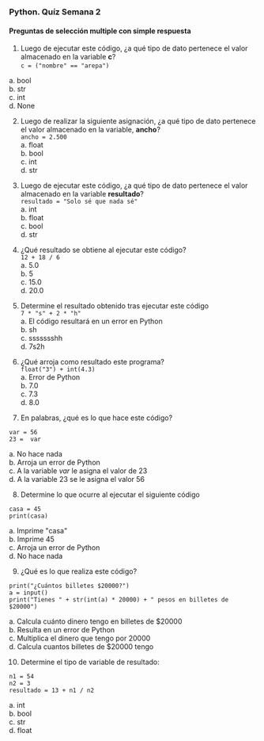 ### Python.  Quíz Semana 2

#### Preguntas de selección multiple con simple respuesta

1. Luego de ejecutar este código, ¿a qué tipo de dato pertenece el valor almacenado en la variable **c**?  
`c = ("nombre" == "arepa")`

  a. bool  
  b. str  
  c. int  
  d. None  

2. Luego de realizar la siguiente asignación, ¿a qué tipo de dato pertenece el valor almacenado en la variable, **ancho**?  
`ancho = 2.500`  
  a. float  
  b. bool  
  c. int  
  d. str  

3. Luego de ejecutar este código, ¿a qué tipo de dato pertenece el valor almacenado en la variable **resultado**?  
`resultado = "Solo sé que nada sé"`  
  a. int  
  b. float  
  c. bool  
  d. str  

4.  ¿Qué resultado se obtiene al ejecutar este código?  
`12 + 18 / 6`  
  a. 5.0  
  b. 5  
  c. 15.0  
  d. 20.0  

5. Determine el resultado obtenido tras ejecutar este código  
`7 * "s" + 2 * "h"`  
  a. El código resultará en un error en Python  
  b. sh  
  c. ssssssshh  
  d. 7s2h  

6. ¿Qué arroja como resultado este programa?  
`float("3") + int(4.3)`  
  a. Error de Python  
  b. 7.0  
  c. 7.3  
  d. 8.0  

7. En palabras, ¿qué es lo que hace este código?
```
var = 56
23 =  var
```  
  a. No hace nada  
  b. Arroja un error de Python  
  c. A la variable *var* le asigna el valor de 23  
  d. A la variable 23 se le asigna el valor 56  

8. Determine lo que ocurre al ejecutar el siguiente código
```
casa = 45
print(casa)
```  
  a. Imprime "casa"  
  b. Imprime 45  
  c. Arroja un error de Python  
  d. No hace nada  

9. ¿Qué es lo que realiza este código?  
```
print("¿Cuántos billetes $20000?")
a = input()
print("Tienes " + str(int(a) * 20000) + " pesos en billetes de $20000")
```  
  a. Calcula cuánto dinero tengo en billetes de $20000   
  b. Resulta en un error de Python  
  c. Multiplica el dinero que tengo por 20000  
  d. Calcula cuantos billetes de $20000 tengo  

10. Determine el tipo de variable de resultado:  
```
n1 = 54
n2 = 3
resultado = 13 + n1 / n2
```  
  a. int  
  b. bool  
  c. str  
  d. float  
